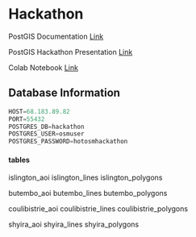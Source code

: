 # Hackathon

PostGIS Documentation [Link](https://postgis.net/documentation/)

PostGIS Hackathon Presentation [Link](https://docs.google.com/presentation/d/1kUKjeVPoLCle0my1GGi88YE_AFvwFE7iWtTWVsOv4sQ/edit?usp=sharing)

Colab Notebook [Link](https://colab.research.google.com/drive/1xXsXA5lVXtERIhFMp6Ep2uL68LlhTPS2?usp=sharing)

## Database Information

```Python
HOST=68.183.89.82
PORT=55432
POSTGRES_DB=hackathon
POSTGRES_USER=osmuser
POSTGRES_PASSWORD=hotosmhackathon
```

#### tables
islington_aoi
islington_lines
islington_polygons

butembo_aoi
butembo_lines
butembo_polygons

coulibistrie_aoi
coulibistrie_lines
coulibistrie_polygons

shyira_aoi
shyira_lines
shyira_polygons